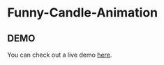 # Funny-Candle-Animation

## DEMO

You can check out a live demo [here](https://techdiz.github.io/Funny-Candle-Animation/).
